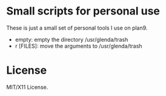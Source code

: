 Small scripts for personal use
==============================

These is just a small set of personal tools
I use on plan9.

* empty: empty the directory /usr/glenda/trash
* r [FILES]: move the arguments to /usr/glenda/trash

License
=======

MIT/X11 License.
